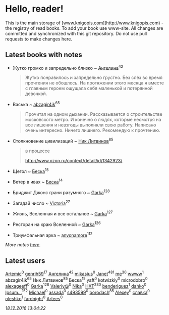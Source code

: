 # Hello, reader!
This is the main storage of [www.knigopis.com](http://www.knigopis.com) - the registry of read books.
To add your book use www-site. All changes are committed and synchronized with this git repository.
Do not use pull requests to make changes here.


## Latest books with notes
* Жутко громко и запредельно близко ~ [Ангелина](users/837/83788782-vkontakte)<sup>42</sup>
    > Жутко понравилось и запредельно грустно. Без слёз во время прочтения не обошлось. На протяжении этого месяца я вместе с главным героем ощущала себя маленькой и потерянной девочкой.

* Васька ~ [abzagir4ik](users/362/3621623-vkontakte)<sup>65</sup>
    > Прочитал на одном дыхании. Рассказывается о строительстве московского метро. И конечно о людях, которые несмотря на все лишения и невзгоды выполняли свою работу. Написано очень интересно. Ничего лишнего. Рекомендую к прочтению.

* Столкновение цивилизаций ~ [Ник Литвинов](users/241/241974816-vkontakte)<sup>85</sup>
    > в процессе
    > 
    > http://www.ozon.ru/context/detail/id/1342923/

* Щегол ~ [Беска](users/157/1577468-vkontakte)<sup>15</sup>

* Ветер в ивах ~ [Беска](users/157/1577468-vkontakte)<sup>14</sup>

* Бриджит Джонс  грани разумного ~ [Garka](users/115/115753719718250012620-google)<sup>128</sup>

* Загадай число ~ [Victoria](users/113/113794223924688167852-google)<sup>27</sup>

* Жизнь, Вселенная и все остальное ~ [Garka](users/115/115753719718250012620-google)<sup>127</sup>

* Ресторан на краю Вселенной ~ [Garka](users/115/115753719718250012620-google)<sup>126</sup>

* Триумфальная арка ~ [anvonamore](users/595/5957175-vkontakte)<sup>112</sup>


_More notes [here](latest_books_with_notes.md)._


## Latest users
[Artemic](users/100/100002059250648-facebook)<sup>0</sup> 
[genrih59](users/872/872361436199401-facebook)<sup>17</sup> 
[Ангелина](users/837/83788782-vkontakte)<sup>42</sup> 
[mikasius](users/275/275118839-vkontakte)<sup>0</sup> 
[Janet](users/205/20565064-vkontakte)<sup>481</sup> 
[me](users/381/381417697-yandex)<sup>30</sup> 
[wwww](users/107/107457466087190724190-google)<sup>1</sup> 
[abzagir4ik](users/362/3621623-vkontakte)<sup>65</sup> 
[Ник Литвинов](users/241/241974816-vkontakte)<sup>85</sup> 
[Беска](users/157/1577468-vkontakte)<sup>15</sup> 
[yaft](users/100/100604889201458918357-google)<sup>0</sup> 
[kotwizkiy](users/217/21742453-vkontakte)<sup>0</sup> 
[microdobro](users/195/195772638-vkontakte)<sup>0</sup> 
[alexageeff](users/527/52794424-vkontakte)<sup>0</sup> 
[Garka](users/115/115753719718250012620-google)<sup>128</sup> 
[Valeriy@](users/604/6043024-vkontakte)<sup>0</sup> 
[Nika](users/746/74658611-vkontakte)<sup>0</sup> 
[HXT](users/100/100002563462782-facebook)<sup>230</sup> 
[benderiguez](users/226/226605462-vkontakte)<sup>1</sup> 
[dahko](users/100/100001750453437-facebook)<sup>0</sup> 
[Ipsum...](users/147/14783111-vkontakte)<sup>152</sup> 
[Michael](users/114/114564242566120984292-google)<sup>0</sup> 
[assada](users/105/10591133-vkontakte)<sup>0</sup> 
[s493599](users/101/101006407075218687771-google)<sup>0</sup> 
[borodach](users/157/15706320-vkontakte)<sup>85</sup> 
[Alexey](users/102/10209998326586256-facebook)<sup>0</sup> 
[славка](users/102/102160213-vkontakte)<sup>0</sup> 
[oleshko](users/101/101032644656574214845-google)<sup>1</sup> 
[fardnight](users/113/1135602736521414-facebook)<sup>0</sup> 
[Artees](users/106/106855668241548058160-google)<sup>0</sup> 


_18.12.2016 13:04:22_
